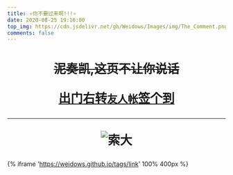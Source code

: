 ```yaml
---
title: ⭐你不要过来啊!!!⭐
date: 2020-08-25 19:16:00
top_img: https://cdn.jsdelivr.net/gh/Weidows/Images/img/The_Comment.png
comments: false
---
```


<!--
 * @Author: Weidows
 * @Date: 2020-08-25 19:14:35
 * @LastEditors: Weidows
 * @LastEditTime: 2022-01-16 16:37:57
 * @FilePath: \Blog-private\source\tags\comment.md
-->

<h1 align="center">

~~泥奏凯,这页不让你说话~~

<a href="./link">出门右转`友人帐`签个到</a>


---

![索大](https://cdn.jsdelivr.net/gh/Weidows/Images/anime/Onepiece/QQ图片20190624124419.jpg)

</h1>

{% iframe 'https://weidows.github.io/tags/link' 100% 400px %}
